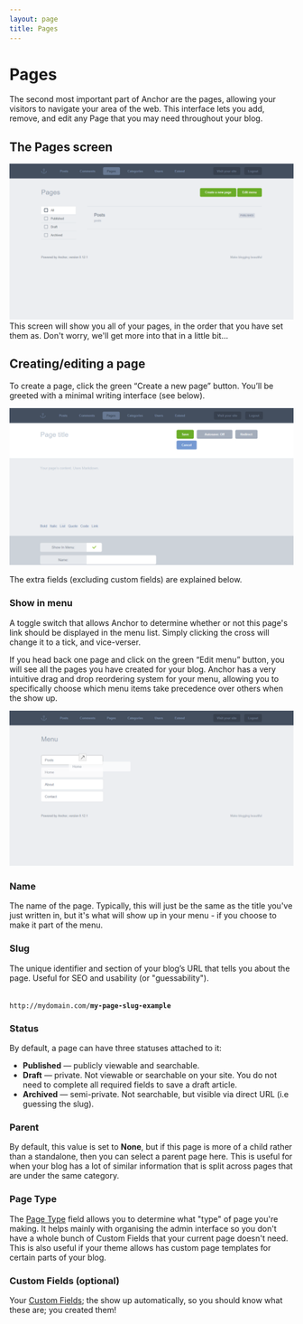 ```yaml
---
layout: page
title: Pages
---
```


# Pages

The second most important part of Anchor are the pages, allowing your visitors to
navigate your area of the web. This interface lets you add, remove, and edit any
Page that you may need throughout your blog.

## The Pages screen

![Anchor’s main pages screen](/images/pages-list.png)
This screen will show you all of your pages, in the order that you have set them
as. Don't worry, we'll get more into that in a little bit...

## Creating/editing a page

To create a page, click the green “Create a new page” button. You’ll be greeted
with a minimal writing interface (see below).

![Anchor’s new page screen](/images/pages-new.png)

The extra fields (excluding custom fields) are explained below.

### Show in menu

A toggle switch that allows Anchor to determine whether or not this page's link
should be displayed in the menu list. Simply clicking the cross will change it to
a tick, and vice-verser.

If you head back one page and click on the green “Edit menu” button, you will see
all the pages you have created for your blog. Anchor has a very intuitive drag and
drop reordering system for your menu, allowing you to specifically choose which
menu items take precedence over others when the show up.

![Anchor’s edit menu screen](/images/menu-edit.png)

### Name

The name of the page. Typically, this will just be the same as the title you've
just written in, but it's what will show up in your menu - if you choose to make
it part of the menu.

### Slug

The unique identifier and section of your blog’s URL that tells you about the page.
Useful for SEO and usability (or "guessability").

<code class="highlighter-rouge">
http://mydomain.com/<strong>my-page-slug-example</strong>
</code>


### Status

By default, a page can have three statuses attached to it:

-	**Published** — publicly viewable and searchable.
-	**Draft** — private. Not viewable or searchable on your site. You do not need
 	to complete all required fields to save a draft article.
-	**Archived** — semi-private. Not searchable, but visible via direct URL
    (i.e guessing the slug).

### Parent

By default, this value is set to **None**, but if this page is more of a child rather
than a standalone, then you can select a parent page here. This is useful for when
your blog has a lot of similar information that is split across pages that are under
the same category.

### Page Type

The [Page Type](#) field allows you to determine what "type" of page you're making.
It helps mainly with organising the admin interface so you don't have a whole bunch
of Custom Fields that your current page doesn't need. This is also useful if your
theme allows has custom page templates for certain parts of your blog.

### Custom Fields (optional)

Your [Custom Fields](/docs/managing-content/custom-fields); the show up automatically,
so you should know what these are; you created them!
